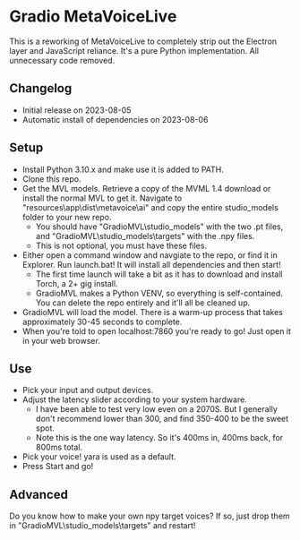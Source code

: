 # Gradio MetaVoiceLive
This is a reworking of MetaVoiceLive to completely strip out the Electron layer and JavaScript reliance. It's a pure Python implementation. All unnecessary code removed.

## Changelog

 - Initial release on 2023-08-05
 - Automatic install of dependencies on 2023-08-06

## Setup

 - Install Python 3.10.x and make use it is added to PATH.
 - Clone this repo.
 - Get the MVL models. Retrieve a copy of the MVML 1.4 download or install the normal MVL to get it. Navigate to "resources\app\dist\metavoice\ai" and copy the entire studio_models folder to your new repo.
   - You should have "GradioMVL\studio_models" with the two .pt files, and "GradioMVL\studio_models\targets" with the .npy files.
   - This is not optional, you must have these files.
 - Either open a command window and navgiate to the repo, or find it in Explorer. Run launch.bat! It will install all dependencies and then start!
   - The first time launch will take a bit as it has to download and install Torch, a 2+ gig install.
   - GradioMVL makes a Python VENV, so everything is self-contained. You can delete the repo entirely and it'll all be cleaned up.
 - GradioMVL will load the model. There is a warm-up process that takes approximately 30-45 seconds to complete.
 - When you're told to open localhost:7860 you're ready to go! Just open it in your web browser.
 
## Use

 - Pick your input and output devices.
 - Adjust the latency slider according to your system hardware.
   - I have been able to test very low even on a 2070S. But I generally don't recommend lower than 300, and find 350-400 to be the sweet spot.
   - Note this is the one way latency. So it's 400ms in, 400ms back, for 800ms total.
 - Pick your voice! yara is used as a default.
 - Press Start and go!
 
## Advanced

Do you know how to make your own npy target voices? If so, just drop them in "GradioMVL\studio_models\targets" and restart!